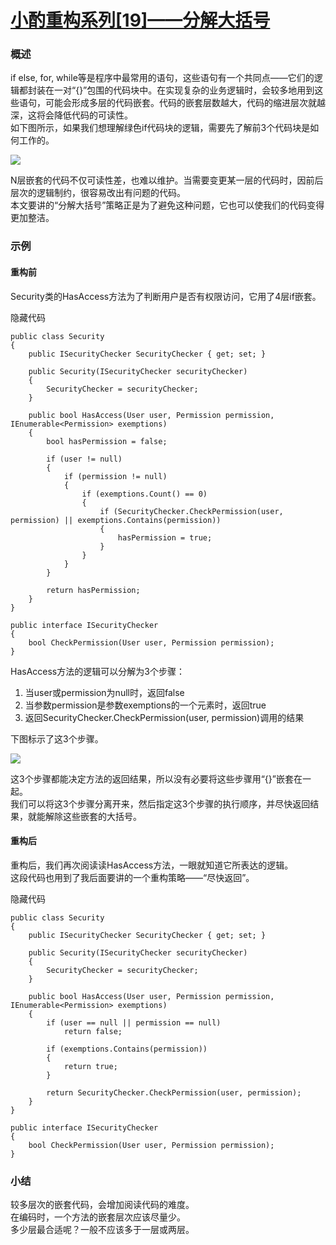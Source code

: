 # [小酌重构系列[19]——分解大括号][0]

### 概述

if else, for, while等是程序中最常用的语句，这些语句有一个共同点——它们的逻辑都封装在一对“{}”包围的代码块中。在实现复杂的业务逻辑时，会较多地用到这些语句，可能会形成多层的代码嵌套。代码的嵌套层数越大，代码的缩进层次就越深，这将会降低代码的可读性。  
如下图所示，如果我们想理解绿色if代码块的逻辑，需要先了解前3个代码块是如何工作的。

![](./img/341820-20160520225827513-2085172656.png)

N层嵌套的代码不仅可读性差，也难以维护。当需要变更某一层的代码时，因前后层次的逻辑制约，很容易改出有问题的代码。  
本文要讲的“分解大括号”策略正是为了避免这种问题，它也可以使我们的代码变得更加整洁。

### 示例

#### 重构前

Security类的HasAccess方法为了判断用户是否有权限访问，它用了4层if嵌套。

隐藏代码

    public class Security
    {
        public ISecurityChecker SecurityChecker { get; set; }
    
        public Security(ISecurityChecker securityChecker)
        {
            SecurityChecker = securityChecker;
        }
    
        public bool HasAccess(User user, Permission permission, IEnumerable<Permission> exemptions)
        {
            bool hasPermission = false;
    
            if (user != null)
            {
                if (permission != null)
                {
                    if (exemptions.Count() == 0)
                    {
                        if (SecurityChecker.CheckPermission(user, permission) || exemptions.Contains(permission))
                        {
                            hasPermission = true;
                        }
                    }
                }
            }
    
            return hasPermission;
        } 
    }
    
    public interface ISecurityChecker
    {
        bool CheckPermission(User user, Permission permission);
    }
    

HasAccess方法的逻辑可以分解为3个步骤：

1. 当user或permission为null时，返回false
1. 当参数permission是参数exemptions的一个元素时，返回true
1. 返回SecurityChecker.CheckPermission(user, permission)调用的结果

下图标示了这3个步骤。

![](./img/341820-20160520225829482-484303643.png)

这3个步骤都能决定方法的返回结果，所以没有必要将这些步骤用“{}”嵌套在一起。  
我们可以将这3个步骤分离开来，然后指定这3个步骤的执行顺序，并尽快返回结果，就能解除这些嵌套的大括号。

#### 重构后

重构后，我们再次阅读读HasAccess方法，一眼就知道它所表达的逻辑。  
这段代码也用到了我后面要讲的一个重构策略——“尽快返回”。

隐藏代码

    public class Security
    {
        public ISecurityChecker SecurityChecker { get; set; }
    
        public Security(ISecurityChecker securityChecker)
        {
            SecurityChecker = securityChecker;
        }
    
        public bool HasAccess(User user, Permission permission, IEnumerable<Permission> exemptions)
        {
            if (user == null || permission == null)
                return false;
    
            if (exemptions.Contains(permission))
            {
                return true;
            }
    
            return SecurityChecker.CheckPermission(user, permission);
        } 
    }
    
    public interface ISecurityChecker
    {
        bool CheckPermission(User user, Permission permission);
    }
    

### 小结

较多层次的嵌套代码，会增加阅读代码的难度。  
在编码时，一个方法的嵌套层次应该尽量少。  
多少层最合适呢？一般不应该多于一层或两层。

[0]: http://www.cnblogs.com/keepfool/p/5513725.html